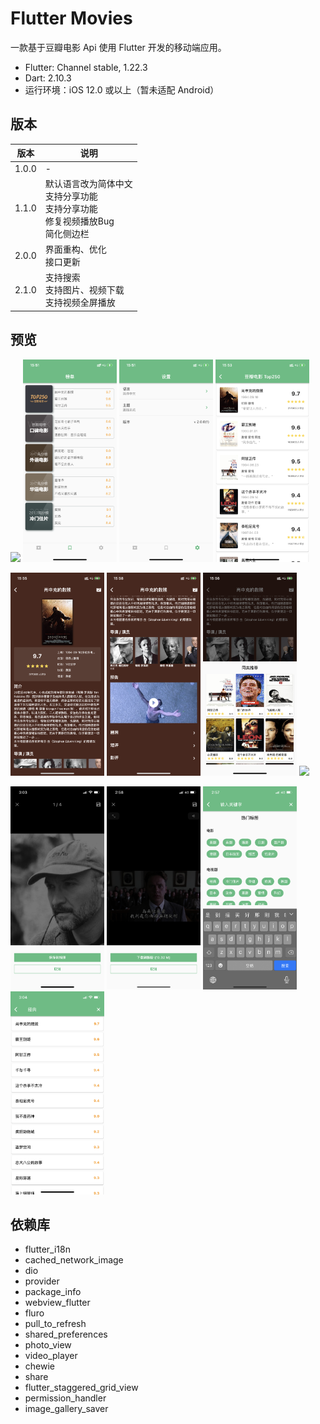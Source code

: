 # Flutter Movies
一款基于豆瓣电影 Api 使用 Flutter 开发的移动端应用。
- Flutter: Channel stable, 1.22.3
- Dart: 2.10.3
- 运行环境：iOS 12.0 或以上（暂未适配 Android）

## 版本

| 版本 |  说明 |
| ----  | ---- |
| 1.0.0 | - |
| 1.1.0 | 默认语言改为简体中文</br>支持分享功能</br>支持分享功能</br>修复视频播放Bug</br>简化侧边栏 |
| 2.0.0 | 界面重构、优化</br>接口更新</br> |
| 2.1.0 | 支持搜索</br>支持图片、视频下载</br>支持视频全屏播放 |


## 预览

<img src="previews/l1.PNG" width=150> <img src="previews/l2.PNG" width=150> <img src="previews/l3.PNG" width=150> <img src="previews/l4.PNG" width=150>

<img src="previews/l5.PNG" width=150> <img src="previews/l6.PNG" width=150> <img src="previews/l7.PNG" width=150> <img src="previews/l8.PNG" width=150>

<img src="previews/l9.PNG" width=150> <img src="previews/l10.PNG" width=150> <img src="previews/l11.PNG" width=150> <img src="previews/l12.PNG" width=150>


## 依赖库
- flutter_i18n
- cached_network_image
- dio
- provider
- package_info
- webview_flutter
- fluro
- pull_to_refresh
- shared_preferences
- photo_view
- video_player
- chewie
- share
- flutter_staggered_grid_view
- permission_handler
- image_gallery_saver
